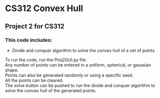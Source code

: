 # CS312 Convex Hull

## Project 2 for CS312

### This code includes:
<ul>
        <li>Divide and conquer algorithm to solve the convex hull of a set of points</li>
</ul>

To run the code, run the Proj2GUI.py file. <br>
Any number of points can be entered in a uniform, spherical, or gaussian shape. <br>
Points can also be generated randomly or using a specific seed. <br>
All the points can be cleared. <br>
The solve button can be pushed to run the divide and conquer algorithm to solve the convex hull of the generated points. 